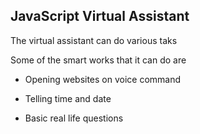 ## JavaScript Virtual Assistant 

<p> The virtual assistant can do various taks </p>
<p> Some of the smart works that it can do are </p>
  
- Opening websites on voice command
  
- Telling time and date 
  
- Basic real life questions
